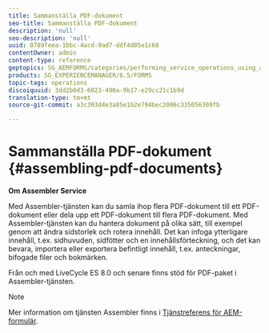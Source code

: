 ```yaml
---
title: Sammanställa PDF-dokument
seo-title: Sammanställa PDF-dokument
description: 'null'
seo-description: 'null'
uuid: 0789feea-1bbc-4acd-9ad7-ddf4d05e1c68
contentOwner: admin
content-type: reference
geptopics: SG_AEMFORMS/categories/performing_service_operations_using_apis
products: SG_EXPERIENCEMANAGER/6.5/FORMS
topic-tags: operations
discoiquuid: 3dd2b0d3-6023-490a-9b17-e29cc21c1b9d
translation-type: tm+mt
source-git-commit: a3c303d4e3a85e1b2e794bec2006c335056309fb

---
```



# Sammanställa PDF-dokument {#assembling-pdf-documents}

**Om Assembler Service**

Med Assembler-tjänsten kan du samla ihop flera PDF-dokument till ett PDF-dokument eller dela upp ett PDF-dokument till flera PDF-dokument. Med Assembler-tjänsten kan du hantera dokument på olika sätt, till exempel genom att ändra sidstorlek och rotera innehåll. Det kan infoga ytterligare innehåll, t.ex. sidhuvuden, sidfötter och en innehållsförteckning, och det kan bevara, importera eller exportera befintligt innehåll, t.ex. anteckningar, bifogade filer och bokmärken.

Från och med LiveCycle ES 8.0 och senare finns stöd för PDF-paket i Assembler-tjänsten.

>[!NOTE]
>
>Mer information om tjänsten Assembler finns i [Tjänstreferens för AEM-formulär](https://www.adobe.com/go/learn_aemforms_services_63).

